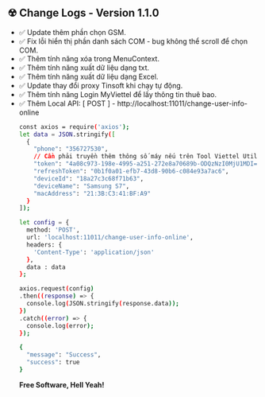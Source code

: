 ## ☢ Change Logs - Version 1.1.0
 - ✅ Update thêm phần chọn GSM.
 - ✅ Fix lỗi hiển thị phần danh sách COM - bug không thể scroll để chọn COM.
 - ✅ Thêm tính năng xóa trong MenuContext.
 - ✅ Thêm tính năng xuất dữ liệu dạng txt.
 - ✅ Thêm tính năng xuất dữ liệu dạng Excel.
 - ✅ Update thay đổi proxy Tinsoft khi chạy tự động.
 - ✅ Thêm tính năng Login MyViettel để lấy thông tin thuê bao.
 - ✅ Thêm Local API: [ POST ] - http://localhost:11011/change-user-info-online
    ```sh
    const axios = require('axios');
    let data = JSON.stringify([
      {
        "phone": "356727530",
        // Cần phải truyền thêm thông số máy nếu trên Tool Viettel Utility chưa có dữ liệu
        "token": "4a08c973-198e-4995-a251-272e8a70689b-ODQzNzI0MjU1MDI=",
        "refreshToken": "0b1f0a01-efb7-43d8-90b6-c084e93a7ac6",
        "deviceId": "18a27c3c68f71b63",
        "deviceName": "Samsung S7",
        "macAddress": "21:3B:C3:41:BF:A9"
      }
    ]);
    
    let config = {
      method: 'POST',
      url: 'localhost:11011/change-user-info-online',
      headers: { 
        'Content-Type': 'application/json'
      },
      data : data
    };
    
    axios.request(config)
    .then((response) => {
      console.log(JSON.stringify(response.data));
    })
    .catch((error) => {
      console.log(error);
    });
    ```
    ```sh
    {
      "message": "Success",
      "success": true
    }
    ```
    **Free Software, Hell Yeah!**

